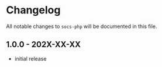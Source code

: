 # Changelog

All notable changes to `socs-php` will be documented in this file.

## 1.0.0 - 202X-XX-XX

- initial release
